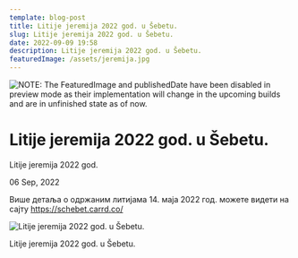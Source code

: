 ```yaml
---
template: blog-post
title: Litije jeremija 2022 god. u Šebetu.
slug: Litije jeremija 2022 god. u Šebetu.
date: 2022-09-09 19:58
description: Litije jeremija 2022 god. u Šebetu.
featuredImage: /assets/jeremija.jpg
---
```

![NOTE: The FeaturedImage and publishedDate have been disabled in preview mode as their implementation will change in the upcoming builds and are in unfinished state as of now.](https://shebet-selo.netlify.app/static/84cd3be6ab45a10d0b0736fa4454b221/68386/jeremija.jpg)

# Litije jeremija 2022 god. u Šebetu.

Litije jeremija 2022 god.

06 Sep, 2022

Више детаља о одржаним литијама 14. маја 2022 год. можете видети на сајту <https://schebet.carrd.co/>

![Litije jeremija 2022 god.  u Šebetu.](https://shebet-selo.netlify.app/img/jeremija.jpg "Litije jeremija 2022 god.  u Šebetu.")

Litije jeremija 2022 god. u Šebetu.